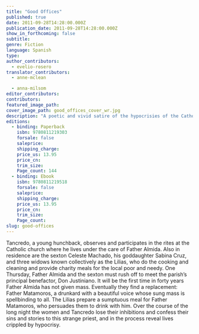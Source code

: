 ```yaml
---
title: "Good Offices"
published: true
date: 2011-09-28T14:28:00.000Z
publication_date: 2011-09-28T14:28:00.000Z
show_in_forthcoming: false
subtitle:
genre: Fiction
language: Spanish
type:
author_contributors:
  - evelio-rosero
translator_contributors:
  - anne-mclean

  - anna-milsom
editor_contributors:
contributors:
featured_image_path:
cover_image_path: good_offices_cover_wr.jpg
description: "A poetic and vivid satire of the hypocrisies of the Catholic Church. "
editions:
  - binding: Paperback
    isbn: 9780811219303
    forsale: false
    saleprice:
    shipping_charge:
    price_us: 13.95
    price_cn:
    trim_size:
    Page_count: 144
  - binding: Ebook
    isbn: 9780811219518
    forsale: false
    saleprice:
    shipping_charge:
    price_us: 13.95
    price_cn:
    trim_size:
    Page_count:
slug: good-offices
---
```


Tancredo, a young hunchback, observes and participates in the rites at the Catholic church where he lives under the care of Father Almida. Also in residence are the sexton Celeste Machado, his goddaughter Sabina Cruz, and three widows known collectively as the Lilias, who do the cooking and cleaning and provide charity meals for the local poor and needy. One Thursday, Father Almida and the sexton must rush off to meet the parish’s principal benefactor, Don Justiniano. It will be the first time in forty years Father Almida has not given mass. Eventually they find a replacement: Father Matamoros, a drunkard with a beautiful voice whose sung mass is spellbinding to all. The Lilias prepare a sumptuous meal for Father Matamoros, who persuades them to drink with him. Over the course of the long night the women and Tancredo lose their inhibitions and confess their sins and stories to this strange priest, and in the process reveal lives crippled by hypocrisy.

